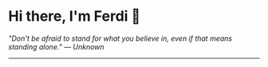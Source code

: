 <h1>Hi there, I'm Ferdi 👋</h1>

<p><em>
  "Don't be afraid to stand for what you believe in, even if that means standing alone." — Unknown
</em></p>

---
